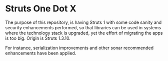Struts One Dot X
================

The purpose of this repository, is having Struts 1 with some code sanity and security enhancements performed, so that libraries can be used in systems where the technology stack is upgraded, yet the effort of migrating the apps is too big. Origin is Struts 1.3.10.

For instance, serialization improvements and other sonar recommended enhancements have been applied.